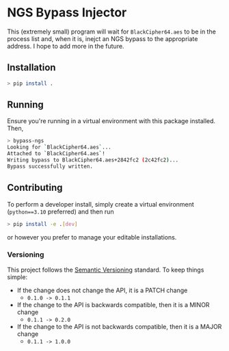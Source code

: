# NGS Bypass Injector

This (extremely small) program will wait for `BlackCipher64.aes` to be in the process list
and, when it is, inejct an NGS bypass to the appropriate address. I hope to add more in the
future.

## Installation

```bash
> pip install .
```

## Running

Ensure you're running in a virtual environment with this package installed. Then,

```bash
> bypass-ngs
Looking for `BlackCipher64.aes`...
Attached to `BlackCipher64.aes`!
Writing bypass to BlackCipher64.aes+2842fc2 (2c42fc2)...
Bypass successfully written.
```

## Contributing

To perform a developer install, simply create a virtual environment (`python==3.10` preferred)
and then run


```bash
> pip install -e .[dev]
```

or however you prefer to manage your editable installations.

### Versioning

This project follows the [Semantic Versioning](https://semver.org/) standard. To keep things simple:

- If the change does not change the API, it is a PATCH change
    - `0.1.0 -> 0.1.1`
- If the change to the API is backwards compatible, then it is a MINOR change
    - `0.1.1 -> 0.2.0`
- If the change to the API is not backwards compatible, then it is a MAJOR change
    - `0.1.1 -> 1.0.0`
